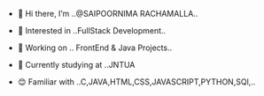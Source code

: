 - 👋 Hi there, I’m ..@SAIPOORNIMA RACHAMALLA..
- 👀 Interested in ..FullStack Development..
- 🌱 Working on .. FrontEnd & Java Projects..
 - :office: Currently studying at ..JNTUA

- :blush: Familiar with ..C,JAVA,HTML,CSS,JAVASCRIPT,PYTHON,SQl,..


              
<!---
saiRachamalla/saiRachamalla is a ✨ special ✨ repository because its `README.md` (this file) appears on your GitHub profile.
You can click the Preview link to take a look at your changes.
--->
